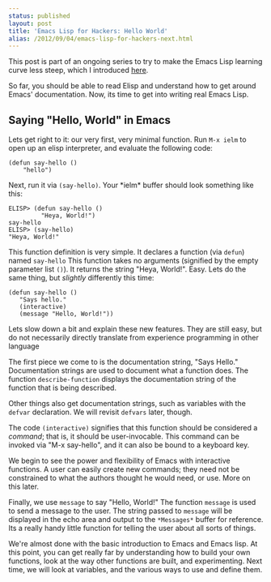 ```yaml
---
status: published
layout: post
title: 'Emacs Lisp for Hackers: Hello World'
alias: /2012/09/04/emacs-lisp-for-hackers-next.html
---
```


This post is part of an ongoing series to try to make the Emacs Lisp
learning curve less steep, which I introduced [here][elisp introduction].


So far, you should be able to read Elisp and understand how to get
around Emacs' documentation. Now, its time to get into writing real
Emacs Lisp. 


## Saying "Hello, World" in Emacs ##

Lets get right to it: our very first, very minimal function. Run `M-x
ielm` to open up an 
elisp interpreter, and evaluate the following code: 

    (defun say-hello ()
        "hello")

Next, run it via `(say-hello)`. Your \*ielm\* buffer should look
something like this:


    ELISP> (defun say-hello ()
             "Heya, World!")
    say-hello
    ELISP> (say-hello)
    "Heya, World!"


This function definition is very simple. 
It declares a function (via `defun`) named
`say-hello`
This function takes no arguments (signified by the empty parameter
list `()`). 
It returns the string "Heya, World!". Easy. 
Lets do the same thing, but *slightly* differently this time: 

    (defun say-hello ()
       "Says hello."
       (interactive)
       (message "Hello, World!"))

Lets slow down a bit and explain these new features. They are still
easy, but do not necessarily directly translate from experience
programming in other language

The first piece we come to is the documentation string, "Says Hello."
Documentation strings are used to document what a function does. The
function `describe-function` displays the documentation string of the
function that is being described.

Other things also get documentation strings, such as variables with
the `defvar` declaration. We will revisit `defvars` later, though. 

The code `(interactive)` signifies that this function should be
considered a *command*; that is, it should be user-invocable. This
command can be invoked via "M-x say-hello", and it can also be bound
to a keyboard key.

We begin to see the power and flexibility of Emacs with interactive
functions. A user can easily create new commands; they need not be
constrained to what the authors thought he would need, or use. More on
this later. 

Finally, we use `message` to say "Hello, World!" The function
`message` is used to send a message to the user. The string passed
 to `message` will be displayed in the echo area and output to the
 `*Messages*` buffer for reference. Its a really handy little function
for telling the user about all sorts of things. 



We're almost done with the basic introduction to Emacs and Emacs
lisp. At this point, you can get really far by understanding how to
build your own functions, look at the way other functions are built,
and experimenting. Next time, we will look at variables, and the
various ways to use and define them. 




[elisp introduction]: /2012/08/28/the-little-emacs-lisp-book-for-hackers.html
